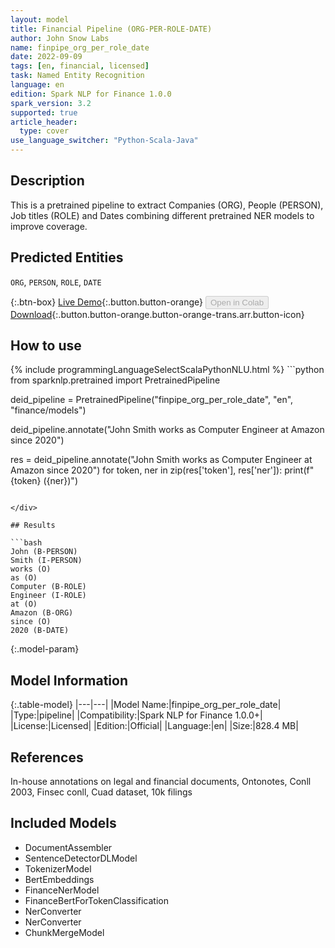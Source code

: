 ```yaml
---
layout: model
title: Financial Pipeline (ORG-PER-ROLE-DATE)
author: John Snow Labs
name: finpipe_org_per_role_date
date: 2022-09-09
tags: [en, financial, licensed]
task: Named Entity Recognition
language: en
edition: Spark NLP for Finance 1.0.0
spark_version: 3.2
supported: true
article_header:
  type: cover
use_language_switcher: "Python-Scala-Java"
---
```


## Description

This is a pretrained pipeline to extract Companies (ORG), People (PERSON), Job titles (ROLE) and Dates combining different pretrained NER models to improve coverage.

## Predicted Entities

`ORG`, `PERSON`, `ROLE`, `DATE`

{:.btn-box}
[Live Demo](https://demo.johnsnowlabs.com/finance/FINPIPE_ORG_PER_DATE_ROLES/){:.button.button-orange}
<button class="button button-orange" disabled>Open in Colab</button>
[Download](https://s3.amazonaws.com/auxdata.johnsnowlabs.com/finance/models/finpipe_org_per_role_date_en_1.0.0_3.2_1662716423161.zip){:.button.button-orange.button-orange-trans.arr.button-icon}

## How to use



<div class="tabs-box" markdown="1">
{% include programmingLanguageSelectScalaPythonNLU.html %}
```python
from sparknlp.pretrained import PretrainedPipeline

deid_pipeline = PretrainedPipeline("finpipe_org_per_role_date", "en", "finance/models")

deid_pipeline.annotate("John Smith works as Computer Engineer at Amazon since 2020")

res = deid_pipeline.annotate("John Smith works as Computer Engineer at Amazon since 2020")
for token, ner in zip(res['token'], res['ner']):
    print(f"{token} ({ner})")
```

</div>

## Results

```bash
John (B-PERSON)
Smith (I-PERSON)
works (O)
as (O)
Computer (B-ROLE)
Engineer (I-ROLE)
at (O)
Amazon (B-ORG)
since (O)
2020 (B-DATE)
```

{:.model-param}
## Model Information

{:.table-model}
|---|---|
|Model Name:|finpipe_org_per_role_date|
|Type:|pipeline|
|Compatibility:|Spark NLP for Finance 1.0.0+|
|License:|Licensed|
|Edition:|Official|
|Language:|en|
|Size:|828.4 MB|

## References

In-house annotations on legal and financial documents, Ontonotes, Conll 2003, Finsec conll, Cuad dataset, 10k filings

## Included Models

- DocumentAssembler
- SentenceDetectorDLModel
- TokenizerModel
- BertEmbeddings
- FinanceNerModel
- FinanceBertForTokenClassification
- NerConverter
- NerConverter
- ChunkMergeModel